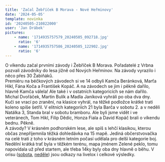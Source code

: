 ```yaml
---
title: 'Začal Žebříček B Morava - Nové Heřminovy'
date: '2024-05-05'
template: novinka
id: '20240505-210822000'
user: 'Jan Drábek'
pictures:
    - name: '1714935757579_20240505_092718.jpg'
      ratio: '6'
    - name: '1714935757586_20240505_122902.jpg'
      ratio: '6'
---
```

O víkendu začal prvními závody i Žebříček B Morava. Pořadatelé z Vrbna pozvali závodníky do lesa jižně od Nových Heřminov. Na závody vyrazilo i něco přes 30 Žabiňáků.  
Premiéru na béčkových závodech si ve 14 odbyli Kamča Beránková, Marťa Hikl, Fána Koča a František Kopáč. A na závodech se jim i pěkně dařilo, hlavně Kamča válela! Ale také i v ostatních kategoricích se nám dařilo. Michal Dvořáček, Martin Bulík a Madla Janíková vyhráli po oba dva dny. Kuči se vrací po zranění, na klasice vyhrál, na těžké podložce krátké trati koleno spíše šetřil. V elitních kategoriích 21 byla Barča v sobotu 2. a v neděli Natálka 3, Standa bral v sobotu bramboru. Ale byli jsme vidět i ve veteránech, Tom Hikl, Filip Dědic, Honza Fiala a David Kopáč brali o víkendu bednu. Pěkně.  
A závody? V krásném podhorském lese, ale spíš s lehčí klasikou, kterou občas znepříjemnila těžká dohledávka na 15 mapě. Jediná občerstvovačka na celé trati z toho v krásném letním počasí udělala pro delší kategorie boj. Nedělní krátká trať byla v těžkém terénu, mapa jménem Zelené peklo, tomu napovídala už před startem, ale třeba 14ky byly oba dny hlavně o běhu. V orisu ([sobota](https://oris.orientacnisporty.cz/Zavod?id=7753), [neděle](https://oris.orientacnisporty.cz/Zavod?id=7754)) jsou odkazy na livelox i celkové výsledky.
